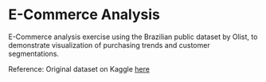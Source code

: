 # E-Commerce Analysis

E-Commerce analysis exercise using the Brazilian public dataset by Olist, to demonstrate visualization of purchasing trends and customer segmentations.

Reference: Original dataset on Kaggle [here](https://www.kaggle.com/datasets/olistbr/brazilian-ecommerce) 
